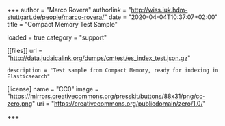 +++
author = "Marco Rovera"
authorlink = "http://wiss.iuk.hdm-stuttgart.de/people/marco-rovera/"
date = "2020-04-04T10:37:07+02:00"
title = "Compact Memory Test Sample" 
 
loaded = true
category = "support"


[[files]]
	url = "http://data.judaicalink.org/dumps/cmtest/es_index_test.json.gz"
	
	
	description = "Test sample from Compact Memory, ready for indexing in Elasticsearch"

[license]
name = "CC0"
image = "https://mirrors.creativecommons.org/presskit/buttons/88x31/png/cc-zero.png"
uri = "https://creativecommons.org/publicdomain/zero/1.0/"
	
+++

